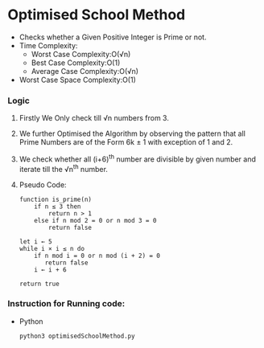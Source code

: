# Optimised School Method

 - Checks whether a Given Positive Integer is Prime or not.
 - Time Complexity:
	 - Worst Case Complexity:O(&Sqrt;n)
	 - Best Case Complexity:O(1)
	 - Average Case Complexity:O(&Sqrt;n)
- Worst Case Space Complexity:O(1)

### Logic

 1. Firstly We Only check till &Sqrt;n numbers from 3.
 2. We further Optimised the Algorithm by observing the pattern that all Prime Numbers are of the Form 6k ± 1 with exception of 1 and 2.
 3. We check whether all (i+6)<sup>th</sup> number are divisible by given number and iterate till the &Sqrt;n<sup>th</sup> number.
 4. Pseudo Code:
		

	    function is_prime(n)
	        if n ≤ 3 then
	            return n > 1
	        else if n mod 2 = 0 or n mod 3 = 0
	            return false
    
        let i ← 5
        while i × i ≤ n do
            if n mod i = 0 or n mod (i + 2) = 0
               return false
            i ← i + 6
    
        return true
###  Instruction for Running code:

- Python
    ```	
    python3 optimisedSchoolMethod.py
    ```
